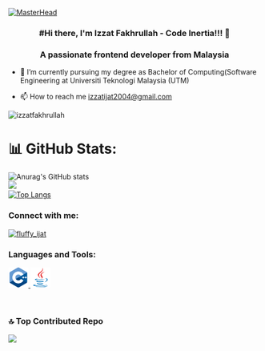 


[![MasterHead](https://img.etimg.com/thumb/width-900,height-300,imgsize-638053,resizemode-75,msid-84146083/prime/technology-and-startups/booting-up-developer-economy-how-tech-startups-are-helping-coders-build-and-test-software-faster.jpg)](https://IZZATFAKHRULLAH.io)


 <h3 align="center"> #Hi there, I'm Izzat Fakhrullah - Code Inertia!!! 👋</h3> 
<h3 align="center">A passionate frontend developer from Malaysia</h3> 







 
- 🔭 I’m currently pursuing my degree as Bachelor of Computing(Software Engineering at Universiti Teknologi Malaysia (UTM) 
 
- 📫 How to reach me izzatijat2004@gmail.com

<p align="left"> <img src="https://komarev.com/ghpvc/?username=izzatfakhrullah&label=Profile%20views&color=0e75b6&style=flat" alt="izzatfakhrullah" /> </p>


# 📊 GitHub Stats:

![Anurag's GitHub stats](https://github-readme-stats.vercel.app/api?username=IZZATFAKHRULLAH&show_icons=true&bg_color=0A0014&title_color=00FF75&icon_color=00FF75&text_color=DCFF05)<br/>
![](https://github-readme-streak-stats.herokuapp.com/?user=IZZATFAKHRULLAH&theme=merko&hide_border=false)<br/>
[![Top Langs](https://github-readme-stats.vercel.app/api/top-langs/?username=IZZATFAKHRULLAH&layout=donut&bg_color=0A0014&text_color=EBFF00&title_color=00FF75)](https://github.com/IZZATFAKHRULLAH/github-readme-stats)
 
<h3 align="left">Connect with me:</h3> 
<p align="left"> 
<a href="https://instagram.com/fluffy_ijat" target="blank"><img align="center" src="https://raw.githubusercontent.com/rahuldkjain/github-profile-readme-generator/master/src/images/icons/Social/instagram.svg" alt="fluffy_ijat" height="30" width="40" /></a> 
</p> 



 
<h3 align="left">Languages and Tools:</h3> 
<p align="left"> <a href="https://www.w3schools.com/cpp/" target="_blank" rel="noreferrer"> <img src="https://raw.githubusercontent.com/devicons/devicon/master/icons/cplusplus/cplusplus-original.svg" alt="cplusplus" width="40" height="40"/> </a> <a href="https://www.java.com" target="_blank" rel="noreferrer"> <img src="https://raw.githubusercontent.com/devicons/devicon/master/icons/java/java-original.svg" alt="java" width="40" height="40"/> </a> </p>

<br/>

### 🔝 Top Contributed Repo
![](https://github-contributor-stats.vercel.app/api?username=IZZATFAKHRULLAH&limit=5&theme=algolia&combine_all_yearly_contributions=true)

